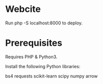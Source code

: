 # Webcite

Run php -S localhost:8000 to deploy.

# Prerequisites

Requires PHP & Python3.

Install the following Python libraries:

bs4
requests
scikit-learn
scipy
numpy
arrow